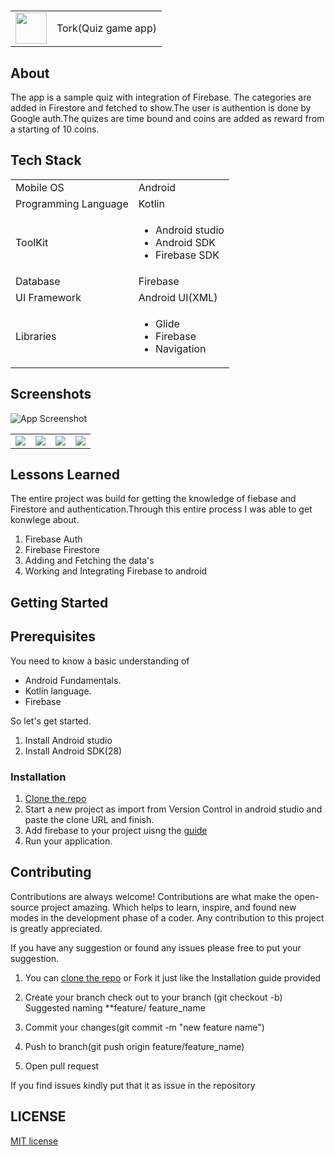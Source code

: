 

# <table><tr><td><img src= "https://github.com/poojaOfficial321/GameApp/blob/master/20211117_114241_0000.png" height = 50px width = 50px/></td>
<td>Tork(Quiz game app)</td></tr></table>

## About

The app is a sample quiz with integration of Firebase. The categories are added in Firestore and fetched to show.The user is authention is done by Google auth.The quizes are time bound  and coins are added as reward from a starting of 10 coins.

## Tech Stack

<table>
  <tr>
     <td>Mobile OS</td>
     <td>Android</td>
  </tr>
  <tr>
     <td>Programming Language</td>
     <td>Kotlin</td>
  </tr>
  <tr>
     <td>ToolKit</td>
      <td><ul><li>Android studio</li>
     <li>Android SDK</li>
     <li>Firebase SDK</li></ul></td>
  </tr>
  <tr>
     <td>Database</td>
     <td>Firebase</td>
  </tr>
   <tr>
    <td>UI Framework</td>
    <td>Android UI(XML)</td>
   </tr>
   <tr>
    <td>Libraries </td>
    <td>
      <ul>
          <li>Glide</li>
          <li>Firebase</li>
          <li>Navigation</li>
      </ul>
    </td>
  </tr>
</table>

## Screenshots

![App Screenshot](https://github.com/poojaOfficial321/GameApp/blob/master/png_20211117_120144_0000.png)
<table><tr><td><img src ="https://github.com/poojaOfficial321/GameApp/blob/master/Screenshot_2022-01-07-00-29-14-26.png"/></td>
<td><img src ="https://github.com/poojaOfficial321/GameApp/blob/master/Screenshot_2022-01-07-00-29-33-77.png"/></td>
<td> <img src ="https://github.com/poojaOfficial321/GameApp/blob/master/Screenshot_2022-01-07-00-29-38-68.png"/></td>
<td><img src ="https://github.com/poojaOfficial321/GameApp/blob/master/Screenshot_2022-01-07-00-30-12-15.png"/></td></tr></table>

## Lessons Learned

The entire project was build for getting the knowledge of fiebase and Firestore and authentication.Through this entire process I was able to get konwlege about.

 1. Firebase Auth
 2. Firebase Firestore
 3. Adding and Fetching the data's
 4. Working and Integrating Firebase to android

## Getting Started

## Prerequisites
 
You need to know a basic understanding of 

- Android Fundamentals.
- Kotlin language.
- Firebase

So let's get started.

1. Install Android studio
2. Install Android SDK(28)

### Installation


1. [Clone the repo](https://github.com/kodeflap/GameApp.git)
2. Start a new project as import from Version Control in android studio and paste the clone URL and finish.
3. Add firebase to your project uisng the [guide](https://firebase.google.com/docs/android/setup#register-app)
4. Run your application.


## Contributing

Contributions are always welcome!
Contributions are what make the open-source project amazing. Which helps to learn, inspire, and found new modes in the development phase of a coder. Any contribution to this project is greatly appreciated.

If you have any suggestion or found any issues please free to put your suggestion.

1. You can [clone the repo](https://github.com/kodeflap/GameApp.git) or Fork it just like the Installation guide provided

2. Create your branch check out to your branch (git checkout -b)
Suggested naming **feature/ feature_name

3. Commit your changes(git commit -m "new feature name")

4. Push to branch(git push origin feature/feature_name)

5. Open pull request

If you find issues kindly put that it as issue in the repository

## LICENSE

[MIT license](LICENSE)

